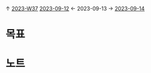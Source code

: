 
↑ [2023-W37](2023-W37.md)
[2023-09-12](2023-09-12.md) ← 2023-09-13 → [2023-09-14](2023-09-14.md)


# 목표



# 노트




